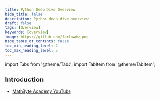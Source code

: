 ```yaml
---
title: Python Deep Dive Overview
hide_title: false
description: Python deep dive overview
draft: false
tags: [Overview]
keywords: [overview]
image: https://github.com/farlowdw.png
hide_table_of_contents: false
toc_min_heading_level: 2
toc_max_heading_level: 5
---
```


import Tabs from '@theme/Tabs';
import TabItem from '@theme/TabItem';

## Introduction

- [MathByte Academy YouTube](https://www.youtube.com/channel/UCOsGw17tMhM4-GBjvQnXGzQ)
